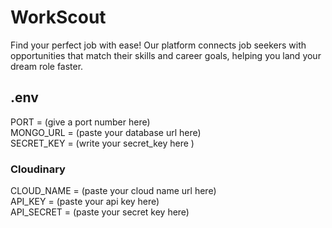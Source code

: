 # WorkScout
Find your perfect job with ease! Our platform connects job seekers with opportunities that match their skills and career goals, helping you land your dream role faster.


## .env
PORT = (give a port number here) <br>
MONGO_URL =  (paste your database url here) <br>
SECRET_KEY = (write your secret_key here ) <br>

### Cloudinary
CLOUD_NAME = (paste your cloud name url here) <br>
API_KEY = (paste your api key here) <br>
API_SECRET = (paste your secret key here) <br>
